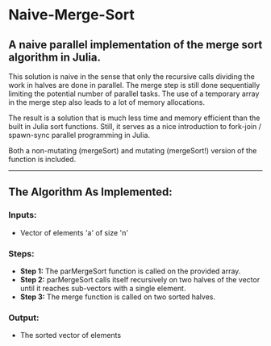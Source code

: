 # Naive-Merge-Sort

## A naive parallel implementation of the merge sort algorithm in Julia.

This solution is naive in the sense that only the recursive calls dividing the work in halves are done in parallel. The merge step is still done sequentially limiting the potential number of parallel tasks. The use of a temporary array in the merge step also leads to a lot of memory allocations.

The result is a solution that is much less time and memory efficient than the built in Julia sort functions. Still, it serves as a nice introduction to fork-join / spawn-sync parallel programming in Julia.

Both a non-mutating (mergeSort) and mutating (mergeSort!) version of the function is included.

---

## The Algorithm As Implemented:
### Inputs:
- Vector of elements 'a' of size 'n'

### Steps:
- **Step 1:** The parMergeSort function is called on the provided array.
- **Step 2:** parMergeSort calls itself recursively on two halves of the vector until it reaches sub-vectors with a single element.
- **Step 3:** The merge function is called on two sorted halves.

### Output:
- The sorted vector of elements
